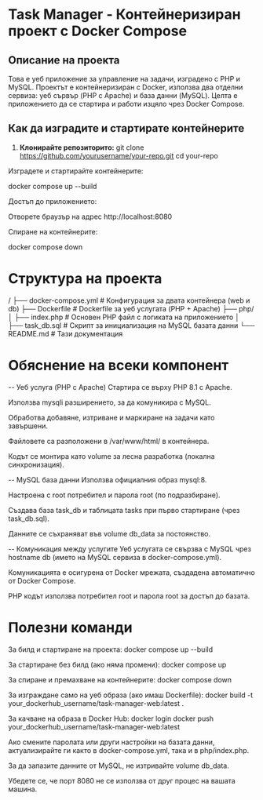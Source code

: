 # Task Manager - Контейнеризиран проект с Docker Compose

## Описание на проекта

Това е уеб приложение за управление на задачи, изградено с PHP и MySQL. Проектът е контейнеризиран с Docker, използва два отделни сервиза: уеб сървър (PHP с Apache) и база данни (MySQL). Целта е приложението да се стартира и работи изцяло чрез Docker Compose.


## Как да изградите и стартирате контейнерите

1. **Клонирайте репозиторито:**
   git clone https://github.com/yourusername/your-repo.git
   cd your-repo

Изградете и стартирайте контейнерите:

docker compose up --build

Достъп до приложението:

Отворете браузър на адрес http://localhost:8080

Спиране на контейнерите:

docker compose down

# Структура на проекта

/
├── docker-compose.yml       # Конфигурация за двата контейнера (web и db)
├── Dockerfile               # Dockerfile за уеб услугата (PHP + Apache)
├── php/
│   ├── index.php            # Основен PHP файл с логиката на приложението
│                 
├── task_db.sql              # Скрипт за инициализация на MySQL базата данни
└── README.md                # Тази документация

# Обяснение на всеки компонент
-- Уеб услуга (PHP с Apache)
Стартира се върху PHP 8.1 с Apache.

Използва mysqli разширението, за да комуникира с MySQL.

Обработва добавяне, изтриване и маркиране на задачи като завършени.

Файловете са разположени в /var/www/html/ в контейнера.

Кодът се монтира като volume за лесна разработка (локална синхронизация).

-- MySQL база данни
Използва официалния образ mysql:8.

Настроена с root потребител и парола root (по подразбиране).

Създава база task_db и таблицата tasks при първо стартиране (чрез task_db.sql).

Данните се съхраняват във volume db_data за постоянство.

-- Комуникация между услугите
Уеб услугата се свързва с MySQL чрез hostname db (името на MySQL сервиза в docker-compose.yml).

Комуникацията е осигурена от Docker мрежата, създадена автоматично от Docker Compose.

PHP кодът използва потребител root и парола root за достъп до базата.

# Полезни команди
За билд и стартиране на проектa:
docker compose up --build

За стартиране без билд (ако няма промени):
docker compose up

За спиране и премахване на контейнерите:
docker compose down

За изграждане само на уеб образа (ако имаш Dockerfile):
docker build -t your_dockerhub_username/task-manager-web:latest .

За качване на образа в Docker Hub:
docker login
docker push your_dockerhub_username/task-manager-web:latest


Ако смените паролата или други настройки на базата данни, актуализирайте ги както в docker-compose.yml, така и в php/index.php.

За да запазите данните от MySQL, не изтривайте volume db_data.

Убедете се, че порт 8080 не се използва от друг процес на вашата машина.
